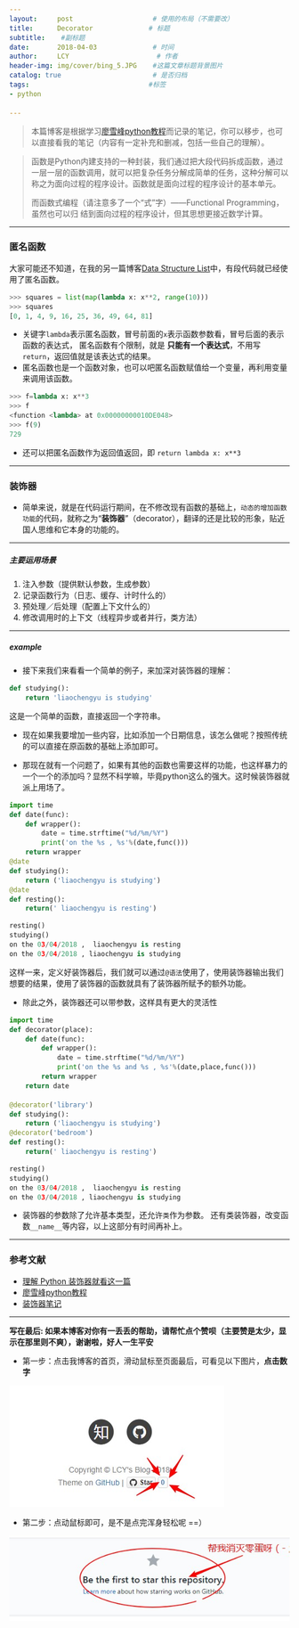 ```yaml
---
layout:     post                    # 使用的布局（不需要改）
title:      Decorator              # 标题 
subtitle:    #副标题
date:       2018-04-03              # 时间
author:     LCY                      # 作者
header-img: img/cover/bing_5.JPG    #这篇文章标题背景图片
catalog: true                       # 是否归档
tags:                              #标签
- python

---
```

>本篇博客是根据学习[廖雪峰python教程](https://www.liaoxuefeng.com/wiki/0014316089557264a6b348958f449949df42a6d3a2e542c000/0014318435599930270c0381a3b44db991cd6d858064ac0000)而记录的笔记，你可以移步，也可以直接看我的笔记（内容有一定补充和删减，包括一些自己的理解）。

> 函数是Python内建支持的一种封装，我们通过把大段代码拆成函数，通过一层一层的函数调用，就可以把复杂任务分解成简单的任务，这种分解可以称之为面向过程的程序设计。函数就是面向过程的程序设计的基本单元。
> 
> 而函数式编程（请注意多了一个“式”字）——Functional Programming，虽然也可以归
> 结到面向过程的程序设计，但其思想更接近数学计算。


----------------
### 匿名函数
大家可能还不知道，在我的另一篇博客[Data Structure List](https://liaochengyu.github.io/2018/04/02/Data-Structure-List/)中，有段代码就已经使用了匿名函数。

```python
>>> squares = list(map(lambda x: x**2, range(10)))
>>> squares
[0, 1, 4, 9, 16, 25, 36, 49, 64, 81]
```
* 关键字`lambda`表示匿名函数，冒号前面的`x`表示函数参数看，冒号后面的表示函数的表达式，
匿名函数有个限制，就是 **只能有一个表达式**，不用写`return`，返回值就是该表达式的结果。
* 匿名函数也是一个函数对象，也可以吧匿名函数赋值给一个变量，再利用变量来调用该函数。

```python
>>> f=lambda x: x**3
>>> f
<function <lambda> at 0x00000000010DE048>
>>> f(9)
729
```
* 还可以把匿名函数作为返回值返回，即 `return lambda x: x**3`

----------------
### 装饰器

* 简单来说，就是在代码运行期间，在不修改现有函数的基础上，`动态的增加函数功能`的代码，就称之为“**装饰器**”（decorator），翻译的还是比较的形象，贴近国人思维和它本身的功能的。

----------------

##### 主要运用场景
1. 注入参数（提供默认参数，生成参数）
2. 记录函数行为（日志、缓存、计时什么的）
3. 预处理／后处理（配置上下文什么的）
4. 修改调用时的上下文（线程异步或者并行，类方法）

----------------

##### example
* 接下来我们来看看一个简单的例子，来加深对装饰器的理解：
```python
def studying():
    return 'liaochengyu is studying'
```
这是一个简单的函数，直接返回一个字符串。

* 现在如果我要增加一些内容，比如添加一个日期信息，该怎么做呢？按照传统的可以直接在原函数的基础上添加即可。

* 那现在就有一个问题了，如果有其他的函数也需要这样的功能，也这样暴力的一个一个的添加吗？显然不科学嘛，毕竟python这么的强大。这时候装饰器就派上用场了。

```python
import time
def date(func):
    def wrapper():
        date = time.strftime("%d/%m/%Y")
        print('on the %s , %s'%(date,func()))
    return wrapper
@date
def studying():
    return ('liaochengyu is studying')
@date
def resting():
    return(' liaochengyu is resting')
```

```python
resting()
studying()
on the 03/04/2018 ,  liaochengyu is resting
on the 03/04/2018 , liaochengyu is studying
```
这样一来，定义好装饰器后，我们就可以通过`@语法`使用了，使用装饰器输出我们想要的结果，使用了装饰器的函数就具有了装饰器所赋予的额外功能。

* 除此之外，装饰器还可以带参数，这样具有更大的灵活性

```python
import time
def decorator(place):
    def date(func):
        def wrapper():
            date = time.strftime("%d/%m/%Y")
            print('on the %s and %s , %s'%(date,place,func()))
        return wrapper
    return date

@decorator('library')
def studying():
    return ('liaochengyu is studying')
@decorator('bedroom')
def resting():
    return(' liaochengyu is resting')
```

```python
resting()
studying()
on the 03/04/2018 ,  liaochengyu is resting
on the 03/04/2018 , liaochengyu is studying
```

* 装饰器的参数除了允许基本类型，还允许`类`作为参数。
还有类装饰器，改变函数`__name__`等内容，以上这部分有时间再补上。



-----------
### 参考文献
* [理解 Python 装饰器就看这一篇](https://www.zhihu.com/question/31265857)
* [廖雪峰python教程](https://www.liaoxuefeng.com/wiki/0014316089557264a6b348958f449949df42a6d3a2e542c000/0014318435599930270c0381a3b44db991cd6d858064ac0000)
* [装饰器笔记](https://www.jianshu.com/p/1e2394733e77)

--------------


**写在最后: 如果本博客对你有一丢丢的帮助，请帮忙点个赞呗（主要赞是太少，显示在那里则不爽），谢谢啦，好人一生平安**

* 第一步：点击我博客的首页，滑动鼠标至页面最后，可看见以下图片，**点击数字**

![](https://raw.githubusercontent.com/liaochengyu/liaochengyu.github.io/master/img/star_1.jpg)

* 第二步：点动鼠标即可，是不是点完浑身轻松呢 ==）

![](https://raw.githubusercontent.com/liaochengyu/liaochengyu.github.io/master/img/star_2.jpg)






